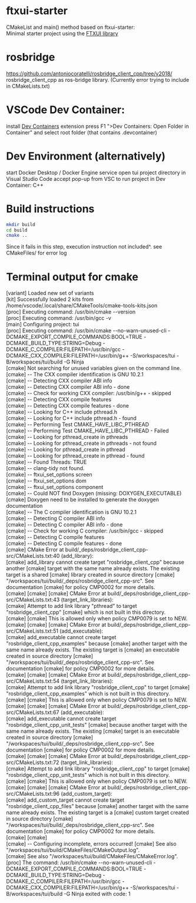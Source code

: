 # ftxui-starter

CMakeList and main() method based on ftxui-starter:  
Minimal starter project using the [FTXUI library](https://github.com/ArthurSonzogni/ftxui)

# rosbridge

https://github.com/antoniocoratelli/rosbridge_client_cpp/tree/v2018/ rosbridge_client_cpp as ros-bridge library. (Currently error trying to include in CMakeLists.txt)

# VSCode Dev Container:

install [Dev Containers](https://marketplace.visualstudio.com/items?itemName=ms-vscode-remote.remote-containers) extension 
press F1 ">Dev Containers: Open Folder in Container" 
and select root folder (that contains .devcontainer)


# Dev Environment (alternatively)

start Docker Desktop / Docker Engine service
open tui project directory in Visual Studio Code
accept pop-up from VSC to run project in Dev Container: C++

# Build instructions

~~~bash
mkdir build
cd build
cmake ..
~~~

Since it fails in this step, execution instruction not included^.
see CMakeFiles/ for error log

# Terminal output for cmake

[variant] Loaded new set of variants <br>
[kit] Successfully loaded 2 kits from /home/vscode/.local/share/CMakeTools/cmake-tools-kits.json<br>
[proc] Executing command: /usr/bin/cmake --version<br>
[proc] Executing command: /usr/bin/gcc -v<br>
[main] Configuring project: tui <br>
[proc] Executing command: /usr/bin/cmake --no-warn-unused-cli -DCMAKE_EXPORT_COMPILE_COMMANDS:BOOL=TRUE -DCMAKE_BUILD_TYPE:STRING=Debug -DCMAKE_C_COMPILER:FILEPATH=/usr/bin/gcc -DCMAKE_CXX_COMPILER:FILEPATH=/usr/bin/g++ -S/workspaces/tui -B/workspaces/tui/build -G Ninja<br>
[cmake] Not searching for unused variables given on the command line.<br>
[cmake] -- The CXX compiler identification is GNU 10.2.1<br>
[cmake] -- Detecting CXX compiler ABI info<br>
[cmake] -- Detecting CXX compiler ABI info - done<br>
[cmake] -- Check for working CXX compiler: /usr/bin/g++ - skipped<br>
[cmake] -- Detecting CXX compile features<br>
[cmake] -- Detecting CXX compile features - done<br>
[cmake] -- Looking for C++ include pthread.h<br>
[cmake] -- Looking for C++ include pthread.h - found<br>
[cmake] -- Performing Test CMAKE_HAVE_LIBC_PTHREAD<br>
[cmake] -- Performing Test CMAKE_HAVE_LIBC_PTHREAD - Failed<br>
[cmake] -- Looking for pthread_create in pthreads<br>
[cmake] -- Looking for pthread_create in pthreads - not found<br>
[cmake] -- Looking for pthread_create in pthread<br>
[cmake] -- Looking for pthread_create in pthread - found<br>
[cmake] -- Found Threads: TRUE  <br>
[cmake] -- clang-tidy not found.<br>
[cmake] -- ftxui_set_options screen<br>
[cmake] -- ftxui_set_options dom<br>
[cmake] -- ftxui_set_options component<br>
[cmake] -- Could NOT find Doxygen (missing: DOXYGEN_EXECUTABLE) <br>
[cmake] Doxygen need to be installed to generate the doxygen documentation<br>
[cmake] -- The C compiler identification is GNU 10.2.1<br>
[cmake] -- Detecting C compiler ABI info<br>
[cmake] -- Detecting C compiler ABI info - done<br>
[cmake] -- Check for working C compiler: /usr/bin/gcc - skipped<br>
[cmake] -- Detecting C compile features<br>
[cmake] -- Detecting C compile features - done<br>
[cmake] CMake Error at build/_deps/rosbridge_client_cpp-src/CMakeLists.txt:40 (add_library):<br>
[cmake]   add_library cannot create target "rosbridge_client_cpp" because another
[cmake]   target with the same name already exists.  The existing target is a shared
[cmake]   library created in source directory
[cmake]   "/workspaces/tui/build/_deps/rosbridge_client_cpp-src".  See documentation
[cmake]   for policy CMP0002 for more details.<br>
[cmake] 
[cmake] 
[cmake] CMake Error at build/_deps/rosbridge_client_cpp-src/CMakeLists.txt:43 (target_link_libraries):<br>
[cmake]   Attempt to add link library "pthread" to target "rosbridge_client_cpp"
[cmake]   which is not built in this directory.<br>
[cmake] 
[cmake]   This is allowed only when policy CMP0079 is set to NEW.<br>
[cmake] 
[cmake] 
[cmake] CMake Error at build/_deps/rosbridge_client_cpp-src/CMakeLists.txt:51 (add_executable):<br>
[cmake]   add_executable cannot create target "rosbridge_client_cpp_examples" because
[cmake]   another target with the same name already exists.  The existing target is
[cmake]   an executable created in source directory
[cmake]   "/workspaces/tui/build/_deps/rosbridge_client_cpp-src".  See documentation
[cmake]   for policy CMP0002 for more details.<br>
[cmake] 
[cmake] 
[cmake] CMake Error at build/_deps/rosbridge_client_cpp-src/CMakeLists.txt:54 (target_link_libraries):<br>
[cmake]   Attempt to add link library "rosbridge_client_cpp" to target
[cmake]   "rosbridge_client_cpp_examples" which is not built in this directory.<br>
[cmake] 
[cmake]   This is allowed only when policy CMP0079 is set to NEW.<br>
[cmake] 
[cmake] 
[cmake] CMake Error at build/_deps/rosbridge_client_cpp-src/CMakeLists.txt:67 (add_executable):<br>
[cmake]   add_executable cannot create target "rosbridge_client_cpp_unit_tests"
[cmake]   because another target with the same name already exists.  The existing
[cmake]   target is an executable created in source directory
[cmake]   "/workspaces/tui/build/_deps/rosbridge_client_cpp-src".  See documentation
[cmake]   for policy CMP0002 for more details.<br>
[cmake] 
[cmake] 
[cmake] CMake Error at build/_deps/rosbridge_client_cpp-src/CMakeLists.txt:72 (target_link_libraries):<br>
[cmake]   Attempt to add link library "rosbridge_client_cpp" to target
[cmake]   "rosbridge_client_cpp_unit_tests" which is not built in this directory.<br>
[cmake] 
[cmake]   This is allowed only when policy CMP0079 is set to NEW.<br>
[cmake] 
[cmake] 
[cmake] CMake Error at build/_deps/rosbridge_client_cpp-src/CMakeLists.txt:96 (add_custom_target):<br>
[cmake]   add_custom_target cannot create target "rosbridge_client_cpp_files" because
[cmake]   another target with the same name already exists.  The existing target is a
[cmake]   custom target created in source directory
[cmake]   "/workspaces/tui/build/_deps/rosbridge_client_cpp-src".  See documentation
[cmake]   for policy CMP0002 for more details.<br>
[cmake] 
[cmake] <br>
[cmake] -- Configuring incomplete, errors occurred!
[cmake] See also "/workspaces/tui/build/CMakeFiles/CMakeOutput.log".<br>
[cmake] See also "/workspaces/tui/build/CMakeFiles/CMakeError.log".<br>
[proc] The command: /usr/bin/cmake --no-warn-unused-cli -DCMAKE_EXPORT_COMPILE_COMMANDS:BOOL=TRUE -DCMAKE_BUILD_TYPE:STRING=Debug -DCMAKE_C_COMPILER:FILEPATH=/usr/bin/gcc -DCMAKE_CXX_COMPILER:FILEPATH=/usr/bin/g++ -S/workspaces/tui -B/workspaces/tui/build -G Ninja exited with code: 1<br>